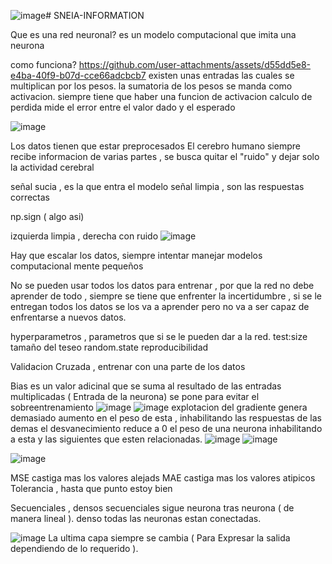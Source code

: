 ![image](https://github.com/user-attachments/assets/1959697a-13b7-44af-bfc5-2af78bf4ec64)# SNEIA-INFORMATION

Que es una red neuronal?
es un modelo computacional que imita una neurona

como funciona?
https://github.com/user-attachments/assets/d55dd5e8-e4ba-40f9-b07d-cce66adcbcb7
existen unas entradas las cuales se multiplican por los pesos.
la sumatoria de los pesos se manda como activacion.
siempre tiene que haber una funcion de activacion
calculo de perdida mide el error entre el valor dado y el esperado

![image](https://github.com/user-attachments/assets/b6ab5f8d-c946-44c4-8e44-4b7d34519ffc)

Los datos tienen que estar preprocesados
El cerebro humano siempre recibe informacion de varias partes , se busca quitar el "ruido" y dejar solo la actividad cerebral


señal sucia , es la que entra el modelo 
señal limpia , son las respuestas correctas 


np.sign ( algo asi)


izquierda limpia , derecha con ruido
![image](https://github.com/user-attachments/assets/c62a5b75-72d2-461f-84e1-09c562aa9ecc)



Hay que escalar los datos, siempre intentar manejar modelos computacional mente pequeños

No se pueden usar todos los datos para entrenar , por que la red no debe aprender de todo , siempre se tiene que enfrenter la incertidumbre , si se le entregan todos los datos se los va a aprender pero no va a ser capaz de enfrentarse a nuevos datos.


 hyperparametros , parametros que si se le pueden dar a la red.
 test:size tamaño del teseo
 random.state reproducibilidad

 Validacion Cruzada , entrenar con una parte de los datos


 Bias es un valor adicinal que se suma al resultado de las entradas multiplicadas ( Entrada de la neurona) 
 se pone para evitar el sobreentrenamiento 
 ![image](https://github.com/user-attachments/assets/612ddaaf-7d4e-4538-8841-49403442d260)
 ![image](https://github.com/user-attachments/assets/977bb71a-7a1b-4b26-b85f-5b256b583721)
 explotacion del gradiente genera demasiado aumento en el peso de esta , inhabilitando las respuestas de las demas
 el desvanecimiento reduce a 0 el peso de una neurona inhabilitando a esta y las siguientes que esten relacionadas.
![image](https://github.com/user-attachments/assets/8334b5d2-f2c8-433a-a7f5-65b894b5eaa4)
![image](https://github.com/user-attachments/assets/926d6819-0b70-4ebb-8db2-fe7bd1f994a4)

![image](https://github.com/user-attachments/assets/f9123918-a160-41f2-bab9-3d4afb41eca1)


MSE castiga mas los valores alejads
MAE castiga mas los valores atipicos                               
Tolerancia , hasta que punto estoy bien


Secuenciales , densos
secuenciales sigue neurona tras neurona ( de manera lineal ).
denso todas las neuronas estan conectadas.

![image](https://github.com/user-attachments/assets/e28e2aad-5393-41fb-ae74-faf146a01b1d)
La ultima capa siempre se cambia ( Para Expresar la salida dependiendo de lo requerido ). 




